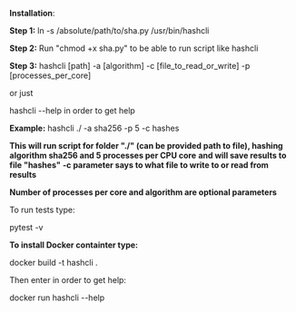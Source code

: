 **Installation**:

**Step 1:**
ln -s /absolute/path/to/sha.py /usr/bin/hashcli

**Step 2:**
Run "chmod +x sha.py" to be able to run script like hashcli

**Step 3:**
hashcli [path] -a [algorithm] -c [file_to_read_or_write] -p [processes_per_core]

or just

hashcli --help in order to get help

**Example:**
hashcli ./ -a sha256 -p 5 -c hashes

**This will run script for folder "./" (can be provided path to file), hashing algorithm sha256 and 5 processes per CPU core**
**and will save results to file "hashes"**
**-c parameter says to what file to write to or read from results**

 **Number of processes per core and algorithm are optional parameters**

To run tests type:

pytest -v

**To install Docker containter type:**

docker build -t hashcli .

Then enter in order to get help:

docker run hashcli --help

